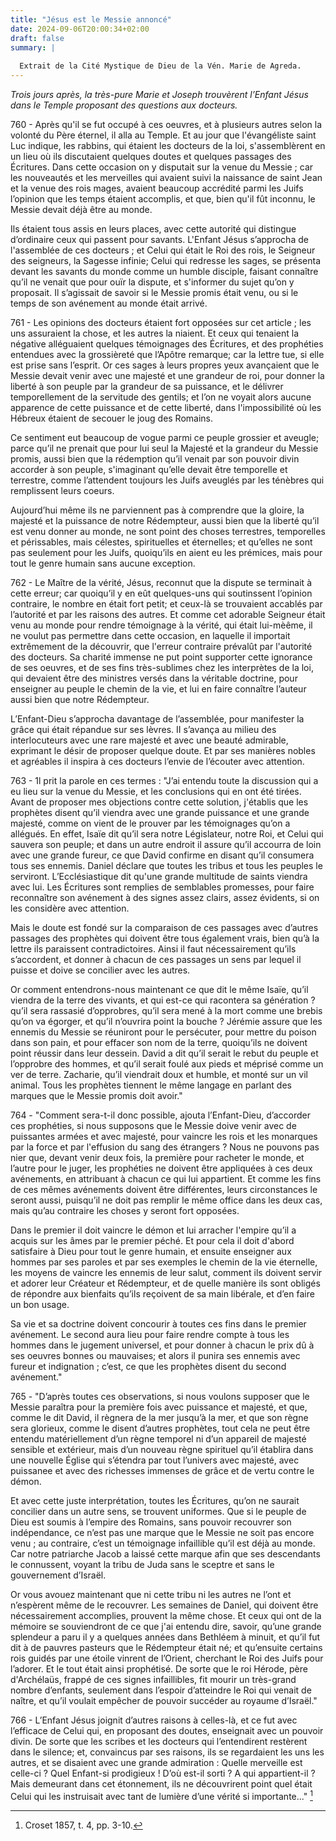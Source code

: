 ```yaml
---
title: "Jésus est le Messie annoncé"
date: 2024-09-06T20:00:34+02:00
draft: false
summary: |
  
  Extrait de la Cité Mystique de Dieu de la Vén. Marie de Agreda.
---
```



*Trois jours après, la très-pure Marie et Joseph trouvèrent l’Enfant Jésus dans le Temple proposant des questions aux docteurs.*

760 - Après qu'il se fut occupé à ces oeuvres, et à plusieurs autres selon la volonté du Père éternel, il alla au Temple. Et au jour que l'évangéliste saint Luc indique, les rabbins, qui étaient les docteurs de la loi, s'assemblèrent en un lieu où ils discutaient quelques doutes et quelques passages des Écritures. Dans cette occasion on y disputait sur la venue du Messie ; car les nouveautés et les merveilles qui avaient suivi la naissance de saint Jean et la venue des rois mages, avaient beaucoup accrédité parmi les Juifs l’opinion que les temps étaient accomplis, et que, bien qu'il fût inconnu, le Messie devait déjà être au monde. 

Ils étaient tous assis en leurs places, avec cette autorité qui distingue d’ordinaire ceux qui passent pour savants. L'Enfant Jésus s’approcha de l'assemblée de ces docteurs ; et Celui qui était le Roi des rois, le Seigneur des seigneurs, la Sagesse infinie; Celui qui redresse les sages, se présenta devant les savants du monde comme un humble disciple, faisant connaître qu’il ne venait que pour ouïr la dispute, et s'informer du sujet qu’on y proposait. Il s’agissait de savoir si le Messie promis était venu, ou si le temps de son avénement au monde était arrivé. 

761 - Les opinions des docteurs étaient fort opposées sur cet article ; les uns assuraient la chose, et les autres la niaient. Et ceux qui tenaient la négative alléguaient quelques témoignages des Écritures, et des prophéties entendues avec la grossièreté que l’Apôtre remarque; car la lettre tue, si elle est prise sans l’esprit. Or ces sages à leurs propres yeux avançaient que le Messie devait venir avec une majesté et une grandeur de roi, pour donner la liberté à son peuple par la grandeur de sa puissance, et le délivrer temporellement de la servitude des gentils; et l’on ne voyait alors aucune apparence de cette puissance et de cette liberté, dans l'impossibilité où les Hébreux étaient de secouer le joug des Romains. 

Ce sentiment eut beaucoup de vogue parmi ce peuple grossier et aveugle; parce qu’il ne prenait que pour lui seul la Majesté et la grandeur du Messie promis, aussi bien que la rédemption qu’il venait par son pouvoir divin accorder à son peuple, s'imaginant qu’elle devait être temporelle et terrestre, comme l’attendent toujours les Juifs aveuglés par les ténèbres qui remplissent leurs coeurs. 

Aujourd’hui même ils ne parviennent pas à comprendre que la gloire, la majesté et la puissance de notre Rédempteur, aussi bien que la liberté qu’il est venu donner au monde, ne sont point des choses terrestres, temporelles et périssables, mais célestes, spirituelles et éternelles; et qu’elles ne sont pas seulement pour les Juifs, quoiqu’ils en aient eu les prémices, mais pour tout le genre humain sans aucune exception.

762 - Le Maître de la vérité, Jésus, reconnut que la dispute se terminait à cette erreur; car quoiqu’il y en eût quelques-uns qui soutinssent l’opinion contraire, le nombre en était fort petit; et ceux-là se trouvaient accablés par l’autorité et par les raisons des autres. Et comme cet adorable Seigneur était venu au monde pour rendre témoignage à la vérité, qui était lui-mèême, il ne voulut pas permettre dans cette occasion, en laquelle il importait extrêmement de la découvrir, que l'erreur contraire prévalût par l'autorité des docteurs. Sa charité immense ne put point supporter cette ignorance de ses oeuvres, et de ses fins très-sublimes chez les interprètes de la loi, qui devaient être des ministres versés dans la véritable doctrine, pour enseigner au peuple le chemin de la vie, et lui en faire connaître l’auteur aussi bien que notre Rédempteur. 

L’Enfant-Dieu s’approcha davantage de l’assemblée, pour manifester la grâce qui était répandue sur ses lèvres. II s’avança au milieu des interlocuteurs avec une rare majesté et avec une beauté admirable, exprimant le désir de proposer quelque doute. Et par ses manières nobles et agréables il inspira à ces docteurs l’envie de l’écouter avec attention.

763 - 1l prit la parole en ces termes : "J’ai entendu toute la discussion qui a eu lieu sur la venue du Messie, et les conclusions qui en ont été tirées. Avant de proposer mes objections contre cette solution, j'établis que les prophètes disent qu’il viendra avec une grande puissance et une grande majesté, comme on vient de le prouver par les témoignages qu’on a allégués. En effet, Isaïe dit qu’il sera notre Législateur, notre Roi, et Celui qui sauvera son peuple; et dans un autre endroit il assure qu’il accourra de loin avec une grande fureur, ce que David confirme en disant qu’il consumera tous ses ennemis. Daniel déclare que toutes les tribus et tous les peuples le serviront. L’Ecclésiastique dit qu'une grande multitude de saints viendra avec lui. Les Écritures sont remplies de semblables promesses, pour faire reconnaître son avénement à des signes assez clairs, assez évidents, si on les considère avec attention. 

Mais le doute est fondé sur la comparaison de ces passages avec d’autres passages des prophètes qui doivent être tous également vrais, bien qu’à la lettre ils paraissent contradictoires. Ainsi il faut nécessairement qu’ils s’accordent, et donner à chacun de ces passages un sens par lequel il puisse et doive se concilier avec les autres. 

Or comment entendrons-nous maintenant ce que dit le même Isaïe, qu’il viendra de la terre des vivants, et qui est-ce qui racontera sa génération ? qu’il sera rassasié d’opprobres, qu’il sera mené à la mort comme une brebis qu’on va égorger, et qu’il n’ouvrira point la bouche ? Jérémie assure que les ennemis du Messie se réuniront pour le persécuter, pour mettre du poison dans son pain, et pour effacer son nom de la terre, quoiqu’ils ne doivent point réussir dans leur dessein. David a dit qu’il serait le rebut du peuple et l’opprobre des hommes, et qu’il serait foulé aux pieds et méprisé comme un ver de terre. Zacharie, qu’il viendrait doux et humble, et monté sur un vil animal. Tous les prophètes tiennent le même langage en parlant des marques que le Messie promis doit avoir."

764 - "Comment sera-t-il donc possible, ajouta l’Enfant-Dieu, d’accorder ces prophéties, si nous supposons que le Messie doive venir avec de puissantes armées et avec majesté, pour vaincre les rois et les monarques par la force et par l'effusion du sang des étrangers ? Nous ne pouvons pas nier que, devant venir deux fois, la première pour racheter le monde, et l’autre pour le juger, les prophéties ne doivent être appliquées à ces deux avénements, en attribuant à chacun ce qui lui appartient. Et comme les fins de ces mêmes avénements doivent être différentes, leurs circonstances le seront aussi, puisqu’il ne doit pas remplir le même office dans les deux cas, mais qu’au contraire les choses y seront fort opposées. 

Dans le premier il doit vaincre le démon et lui arracher l'empire qu’il a acquis sur les âmes par le premier péché. Et pour cela il doit d'abord satisfaire à Dieu pour tout le genre humain, et ensuite enseigner aux hommes par ses paroles et par ses exemples le chemin de la vie éternelle, les moyens de vaincre les ennemis de leur salut, comment ils doivent servir et adorer leur Créateur et Rédempteur, et de quelle manière ils sont obligés de répondre aux bienfaits qu’ils reçoivent de sa main libérale, et d’en faire un bon usage. 

Sa vie et sa doctrine doivent concourir à toutes ces fins dans le premier avénement. Le second aura lieu pour faire rendre compte à tous les hommes dans le jugement universel, et pour donner à chacun le prix dû à ses oeuvres bonnes ou mauvaises; et alors il punira ses ennemis avec fureur et indignation ; c’est, ce que les prophètes disent du second avénement."

765 - "D’après toutes ces observations, si nous voulons supposer que le Messie paraîtra pour la première fois avec puissance et majesté, et que, comme le dit David, il règnera de la mer jusqu’à la mer, et que son règne sera glorieux, comme le disent d’autres prophètes, tout cela ne peut être entendu matériellement d’un règne temporel ni d’un appareil de majesté sensible et extérieur, mais d’un nouveau règne spirituel qu’il établira dans une nouvelle Église qui s’étendra par tout l’univers avec majesté, avec puissanee et avec des richesses immenses de grâce et de vertu contre le démon. 

Et avec cette juste interprétation, toutes les Écritures, qu’on ne saurait concilier dans un autre sens, se trouvent uniformes. Que si le peuple de Dieu est soumis à l’empire des Romains, sans pouvoir recouvrer son indépendance, ce n’est pas une marque que le Messie ne soit pas encore venu ; au contraire, c’est un témoignage infaillible qu’il est déjà au monde. Car notre patriarche Jacob a laissé cette marque afin que ses descendants le connussent, voyant la tribu de Juda sans le sceptre et sans le gouvernement d’Israël. 

Or vous avouez maintenant que ni cette tribu ni les autres ne l’ont et n’espèrent même de le recouvrer. Les semaines de Daniel, qui doivent être nécessairement accomplies, prouvent la même chose. Et ceux qui ont de la mémoire se souviendront de ce que j'ai entendu dire, savoir, qu’une grande splendeur a paru il y a quelques années dans Bethléem à minuit, et qu’il fut dit à de pauvres pasteurs que le Rédempteur était né; et qu’ensuite certains rois guidés par une étoile vinrent de l’Orient, cherchant le Roi des Juifs pour l’adorer. Et le tout était ainsi prophétisé. De sorte que le roi Hérode, père d'Archélaüs, frappé de ces signes infaillibles, fit mourir un très-grand nombre d’enfants, seulement dans l’espoir d’atteindre le Roi qui venait de naître, et qu’il voulait empêcher de pouvoir succéder au royaume d’Israël."

766 - L’Enfant Jésus joignit d’autres raisons à celles-là, et ce fut avec l’efficace de Celui qui, en proposant des doutes, enseignait avec un pouvoir divin. De sorte que les scribes et les docteurs qui l’entendirent restèrent dans le silence; et, convaincus par ses raisons, ils se regardaient les uns les autres, et se disaient avec une grande admiration : Quelle merveille est celle-ci ? Quel Enfant-si prodigieux ! D’où est-il sorti ? A qui appartient-il ? Mais demeurant dans cet étonnement, ils ne découvrirent point quel était Celui qui les instruisait avec tant de lumière d’une vérité si importante..." [^1]

[^1]: Croset 1857, t. 4, pp. 3-10.

